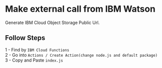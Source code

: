 # Make external call from IBM Watson
Generate IBM Cloud Object Storage Public Url.

## Follow Steps

1 - Find by `IBM Cloud Functions`<br />
2 - Go into `Actions / Create Action(change node.js and default package)` <br />
3 - Copy and Paste `index.js` <br />
